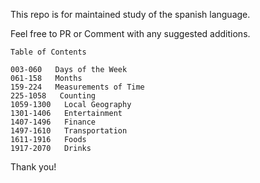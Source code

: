 This repo is for maintained study of the spanish language.

Feel free to PR or Comment with any suggested additions. 

```
Table of Contents

003-060   Days of the Week
061-158   Months
159-224   Measurements of Time
225-1058   Counting
1059-1300   Local Geography
1301-1406   Entertainment
1407-1496   Finance
1497-1610   Transportation
1611-1916   Foods
1917-2070   Drinks
```

Thank you!
